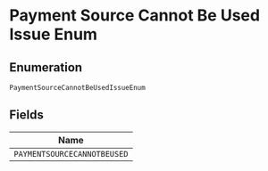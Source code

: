 
# Payment Source Cannot Be Used Issue Enum

## Enumeration

`PaymentSourceCannotBeUsedIssueEnum`

## Fields

| Name |
|  --- |
| `PAYMENTSOURCECANNOTBEUSED` |

